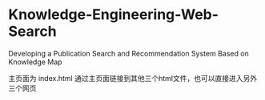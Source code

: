 # Knowledge-Engineering-Web-Search
Developing a Publication Search and Recommendation System Based on Knowledge Map

主页面为 index.html
通过主页面链接到其他三个html文件，也可以直接进入另外三个网页
